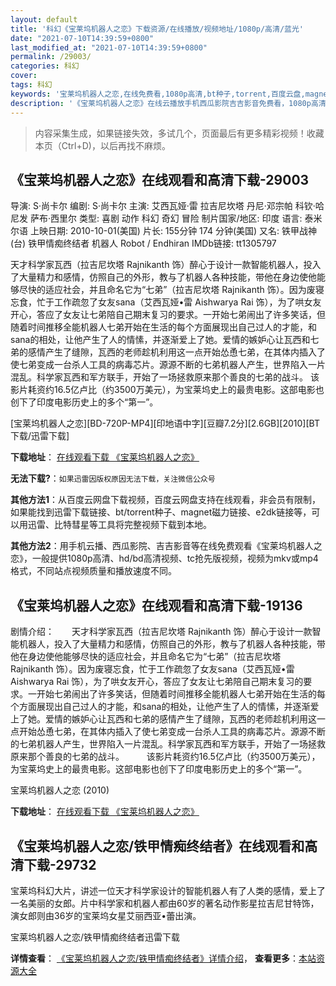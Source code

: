 ```yaml
---
layout: default
title: '科幻《宝莱坞机器人之恋》下载资源/在线播放/视频地址/1080p/高清/蓝光'
date: "2021-07-10T14:39:59+0800"
last_modified_at: "2021-07-10T14:39:59+0800"
permalink: /29003/
categories: 科幻
cover:
tags: 科幻
keywords: '宝莱坞机器人之恋,在线免费看,1080p高清,bt种子,torrent,百度云盘,magnet,磁力链,迅雷下载资源'
description: '《宝莱坞机器人之恋》在线云播放手机西瓜影院吉吉影音免费看，1080p高清bd/hd未删减完整版和tc抢先枪版，mkv/mp4格式，附带bt/torrent种子、magnet/磁力链、百度云盘、网盘资源迅雷下载链接'
---
```


>内容采集生成，如果链接失效，多试几个，页面最后有更多精彩视频！收藏本页（Ctrl+D)，以后再找不麻烦。


## 《宝莱坞机器人之恋》在线观看和高清下载-29003

导演: S·尚卡尔 编剧: S·尚卡尔 主演: 艾西瓦娅·雷 拉吉尼坎塔 丹尼·邓宗帕 科钦·哈尼发 萨布·西里尔 类型: 喜剧 动作 科幻 奇幻 冒险 制片国家/地区: 印度 语言: 泰米尔语 上映日期: 2010-10-01(美国) 片长: 155分钟 174 分钟(美国) 又名: 铁甲战神(台) 铁甲情痴终结者 机器人 Robot / Endhiran IMDb链接: tt1305797

天才科学家瓦西（拉吉尼坎塔 Rajnikanth 饰）醉心于设计一款智能机器人，投入了大量精力和感情，仿照自己的外形，教与了机器人各种技能，带他在身边使他能够尽快的适应社会，并且命名它为“七弟”（拉吉尼坎塔 Rajnikanth 饰）。因为废寝忘食，忙于工作疏忽了女友sana（艾西瓦娅•雷 Aishwarya Rai 饰），为了哄女友开心，答应了女友让七弟陪自己期末复习的要求。一开始七弟闹出了许多笑话，但随着时间推移全能机器人七弟开始在生活的每个方面展现出自己过人的才能，和sana的相处，让他产生了人的情愫，并逐渐爱上了她。爱情的嫉妒心让瓦西和七弟的感情产生了缝隙，瓦西的老师趁机利用这一点开始怂恿七弟，在其体内插入了使七弟变成一台杀人工具的病毒芯片。源源不断的七弟机器人产生，世界陷入一片混乱。科学家瓦西和军方联手，开始了一场拯救原来那个善良的七弟的战斗。 该影片耗资约16.5亿卢比（约3500万美元），为宝莱坞史上的最贵电影。这部电影也创下了印度电影历史上的多个“第一”。


[宝莱坞机器人之恋][BD-720P-MP4][印地语中字][豆瓣7.2分][2.6GB][2010][BT下载/迅雷下载]

**下载地址**： [在线观看下载 《宝莱坞机器人之恋》](https://www.btdx8.com/torrent/endhiran_2010.html) 


**无法下载?**：`如果迅雷因版权原因无法下载，关注微信公众号 `

**其他方法1**：从百度云网盘下载视频，百度云网盘支持在线观看，非会员有限制，如果能找到迅雷下载链接、bt/torrent种子、magnet磁力链接、e2dk链接等，可以用迅雷、比特彗星等工具将完整视频下载到本地。

**其他方法2**：用手机云播、西瓜影院、吉吉影音等在线免费观看《宝莱坞机器人之恋》，一般提供1080p高清、hd/bd高清视频、tc抢先版视频，视频为mkv或mp4格式，不同站点视频质量和播放速度不同。


## 《宝莱坞机器人之恋》在线观看和高清下载-19136

剧情介绍：　　天才科学家瓦西（拉吉尼坎塔 Rajnikanth 饰）醉心于设计一款智能机器人，投入了大量精力和感情，仿照自己的外形，教与了机器人各种技能，带他在身边使他能够尽快的适应社会，并且命名它为“七弟”（拉吉尼坎塔 Rajnikanth 饰）。因为废寝忘食，忙于工作疏忽了女友sana（艾西瓦娅•雷 Aishwarya Rai 饰），为了哄女友开心，答应了女友让七弟陪自己期末复习的要求。一开始七弟闹出了许多笑话，但随着时间推移全能机器人七弟开始在生活的每个方面展现出自己过人的才能，和sana的相处，让他产生了人的情愫，并逐渐爱上了她。爱情的嫉妒心让瓦西和七弟的感情产生了缝隙，瓦西的老师趁机利用这一点开始怂恿七弟，在其体内插入了使七弟变成一台杀人工具的病毒芯片。源源不断的七弟机器人产生，世界陷入一片混乱。科学家瓦西和军方联手，开始了一场拯救原来那个善良的七弟的战斗。  　　该影片耗资约16.5亿卢比（约3500万美元），为宝莱坞史上的最贵电影。这部电影也创下了印度电影历史上的多个“第一”。


宝莱坞机器人之恋 (2010)

**下载地址**： [在线观看下载 《宝莱坞机器人之恋》](https://www.btbtdy.me/btdy/dy2528.html) 


## 《宝莱坞机器人之恋/铁甲情痴终结者》在线观看和高清下载-29732

宝莱坞科幻大片，讲述一位天才科学家设计的智能机器人有了人类的感情，爱上了一名美丽的女郎。片中科学家和机器人都由60岁的著名动作影星拉吉尼甘特饰，演女郎则由36岁的宝莱坞女星艾丽西亚&bull;蕾出演。


宝莱坞机器人之恋/铁甲情痴终结者迅雷下载

**详情查看**： [《宝莱坞机器人之恋/铁甲情痴终结者》详情介绍](/movie/29732/)， **查看更多**：[本站资源大全](/movie/t/all/)

